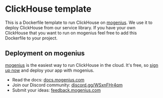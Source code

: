 # ClickHouse template
This is a Dockerfile template to run ClickHouse on [mogenius](https://mogenius.com). We use it to deploy ClickHouse from our service library. If you have your own ClickHouse that you want to run on mogenius feel free to add this Dockerfile to your project.
## Deployment on mogenius
[mogenius](https://mogenius.com) is the easiest way to run ClickHouse in the cloud. It's free, so [sign up now](https://studio.mogenius.com/user/registration) and deploy your app with mogenius.
- Read the docs: [docs.mogenius.com](https://docs.mogenius.com)
- Join our Discord community: [discord.gg/WSxnFHr4qm](https://discord.gg/WSxnFHr4qm)
- Submit your ideas: [feedback.mogenius.com](https://feedback.mogenius.com)
